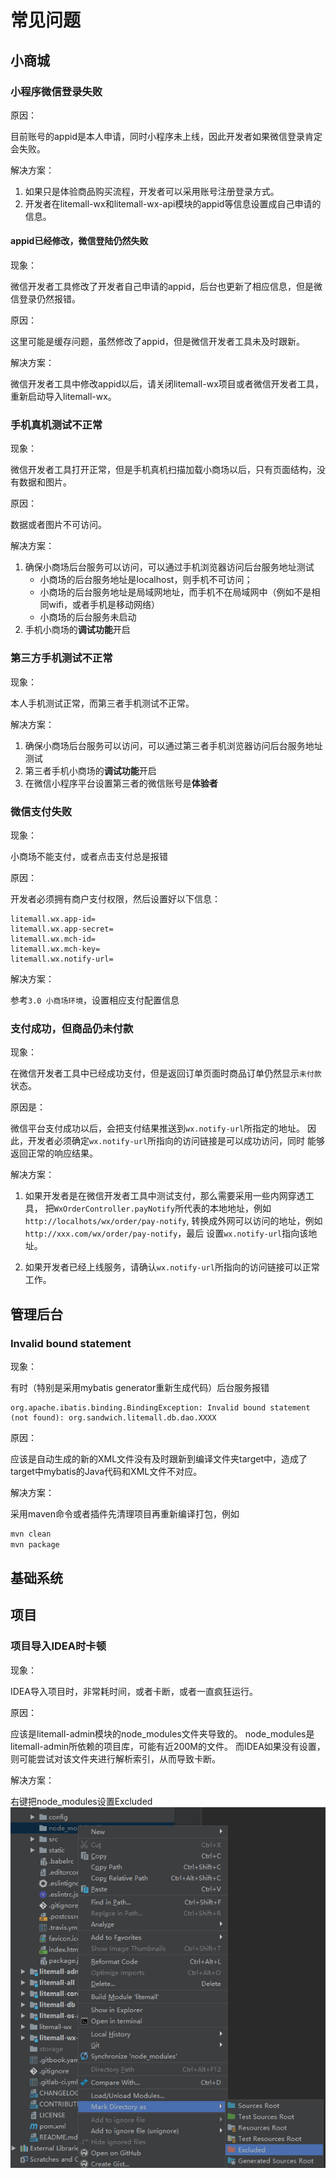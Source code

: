 # 常见问题

## 小商城

### 小程序微信登录失败

原因：

目前账号的appid是本人申请，同时小程序未上线，因此开发者如果微信登录肯定会失败。

解决方案：

1. 如果只是体验商品购买流程，开发者可以采用账号注册登录方式。
2. 开发者在litemall-wx和litemall-wx-api模块的appid等信息设置成自己申请的信息。

#### appid已经修改，微信登陆仍然失败

现象：

微信开发者工具修改了开发者自己申请的appid，后台也更新了相应信息，但是微信登录仍然报错。

原因：

这里可能是缓存问题，虽然修改了appid，但是微信开发者工具未及时跟新。

解决方案：

微信开发者工具中修改appid以后，请关闭litemall-wx项目或者微信开发者工具，重新启动导入litemall-wx。

### 手机真机测试不正常

现象：

微信开发者工具打开正常，但是手机真机扫描加载小商场以后，只有页面结构，没有数据和图片。

原因：

数据或者图片不可访问。

解决方案：

1. 确保小商场后台服务可以访问，可以通过手机浏览器访问后台服务地址测试
   * 小商场的后台服务地址是localhost，则手机不可访问；
   * 小商场的后台服务地址是局域网地址，而手机不在局域网中（例如不是相同wifi，或者手机是移动网络）
   * 小商场的后台服务未启动
2. 手机小商场的**调试功能**开启

### 第三方手机测试不正常

现象：

本人手机测试正常，而第三者手机测试不正常。

解决方案：

1. 确保小商场后台服务可以访问，可以通过第三者手机浏览器访问后台服务地址测试
2. 第三者手机小商场的**调试功能**开启
3. 在微信小程序平台设置第三者的微信账号是**体验者**

### 微信支付失败

现象：

小商场不能支付，或者点击支付总是报错

原因：

开发者必须拥有商户支付权限，然后设置好以下信息：
```
litemall.wx.app-id=
litemall.wx.app-secret=
litemall.wx.mch-id=
litemall.wx.mch-key=
litemall.wx.notify-url=
```

解决方案：

参考`3.0 小商场环境`，设置相应支付配置信息

### 支付成功，但商品仍未付款

现象：

在微信开发者工具中已经成功支付，但是返回订单页面时商品订单仍然显示`未付款`状态。

原因是：

微信平台支付成功以后，会把支付结果推送到`wx.notify-url`所指定的地址。
因此，开发者必须确定`wx.notify-url`所指向的访问链接是可以成功访问，同时
能够返回正常的响应结果。

解决方案：

1. 如果开发者是在微信开发者工具中测试支付，那么需要采用一些内网穿透工具，
把`WxOrderController.payNotify`所代表的本地地址，例如`http://localhots/wx/order/pay-notify`,
转换成外网可以访问的地址，例如`http://xxx.com/wx/order/pay-notify`，最后
设置`wx.notify-url`指向该地址。

2. 如果开发者已经上线服务，请确认`wx.notify-url`所指向的访问链接可以正常工作。

## 管理后台

### Invalid bound statement

现象：

有时（特别是采用mybatis generator重新生成代码）后台服务报错

```
org.apache.ibatis.binding.BindingException: Invalid bound statement (not found): org.sandwich.litemall.db.dao.XXXX
```

原因：

应该是自动生成的新的XML文件没有及时跟新到编译文件夹target中，造成了target中mybatis的Java代码和XML文件不对应。

解决方案：

采用maven命令或者插件先清理项目再重新编译打包，例如
```bash
mvn clean
mvn package
```

## 基础系统

## 项目

### 项目导入IDEA时卡顿

现象：

IDEA导入项目时，非常耗时间，或者卡断，或者一直疯狂运行。

原因：

应该是litemall-admin模块的node_modules文件夹导致的。
node_modules是litemall-admin所依赖的项目库，可能有近200M的文件。
而IDEA如果没有设置，则可能尝试对该文件夹进行解析索引，从而导致卡断。

解决方案：

右键把node_modules设置Excluded
![](./pic/excluded.png)    
